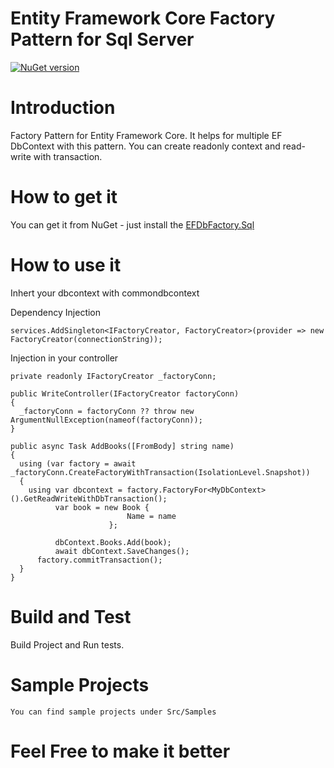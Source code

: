# Entity Framework Core Factory Pattern for Sql Server

[![NuGet version](https://badge.fury.io/nu/EFDbFactory.Sql.svg)](https://badge.fury.io/nu/EFDbFactory.Sql)

# Introduction 
Factory Pattern for Entity Framework Core. It helps for multiple EF DbContext with this pattern.
You can create readonly context and read-write with transaction.

# How to get it
You can get it from NuGet - just install the [EFDbFactory.Sql](https://www.nuget.org/packages/EFDbFactory.Sql/)

# How to use it

Inhert your dbcontext with commondbcontext 

Dependency Injection
```
services.AddSingleton<IFactoryCreator, FactoryCreator>(provider => new FactoryCreator(connectionString));
```

Injection in your controller
```
private readonly IFactoryCreator _factoryConn;

public WriteController(IFactoryCreator factoryConn)
{
  _factoryConn = factoryConn ?? throw new ArgumentNullException(nameof(factoryConn));
}

public async Task AddBooks([FromBody] string name)
{
  using (var factory = await _factoryConn.CreateFactoryWithTransaction(IsolationLevel.Snapshot))
  {
    using var dbcontext = factory.FactoryFor<MyDbContext>().GetReadWriteWithDbTransaction();
          var book = new Book {
                          Name = name
                      };

          dbContext.Books.Add(book);
          await dbContext.SaveChanges();
      factory.commitTransaction();
  }
}
```

# Build and Test
Build Project and Run tests.

# Sample Projects
```
You can find sample projects under Src/Samples
```

# Feel Free to make it better
